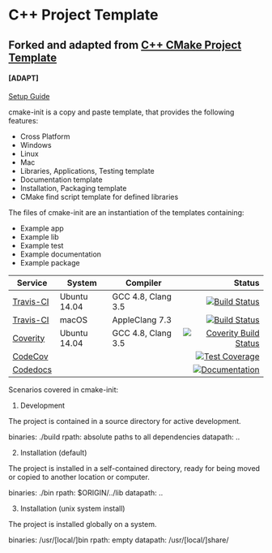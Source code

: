 # C++ Project Template
## Forked and adapted from [ C++ CMake Project Template](https://github.com/cginternals/cmake-init)
#### [ADAPT]
[Setup Guide](https://github.com/cginternals/cmake-init/wiki/Setup-Guide)

cmake-init is a copy and paste template, that provides the following features:
 * Cross Platform
  * Windows
  * Linux
  * Mac
 * Libraries, Applications, Testing template
 * Documentation template
 * Installation, Packaging template
 * CMake find script template for defined libraries

The files of cmake-init are an instantiation of the templates containing:
  * Example app
  * Example lib
  * Example test
  * Example documentation
  * Example package

| Service | System | Compiler | Status |
| ------- | ------ | -------- | -----: |
|  [Travis-CI](https://travis-ci.org/drumaddict/cmake-init) | Ubuntu 14.04 | GCC 4.8, Clang 3.5 | [![Build Status](https://travis-ci.org/drumaddict/cmake-init.svg?branch=master)](https://travis-ci.org/drumaddict/cmake-init) |
|  [Travis-CI](https://travis-ci.org/drumaddict/cmake-init) | macOS | AppleClang 7.3 | [![Build Status](https://travis-ci.org/drumaddict/cmake-init.svg?branch=master)](https://travis-ci.org/drumaddict/cmake-init) |
|  [Coverity](https://scan.coverity.com/projects/drumaddict-cmake-init) | Ubuntu 14.04 | GCC 4.8, Clang 3.5 | [![Coverity Build Status](https://scan.coverity.com/projects/13112/badge.svg)](https://scan.coverity.com/projects/drumaddict-cmake-init) |
|  [CodeCov](https://codecov.io/gh/drumaddict/cmake-init) |   |  | [![Test Coverage](https://codecov.io/gh/drumaddict/cmake-init/branch/master/graph/badge.svg)](https://codecov.io/gh/drumaddict/cmake-init) |
|  [Codedocs](https://codedocs.xyz/drumaddict/cmake-init/) |   |  | [![Documentation](https://codedocs.xyz/drumaddict/cmake-init.svg)](https://codedocs.xyz/drumaddict/cmake-init/) |

Scenarios covered in cmake-init:

1) Development

The project is contained in a source directory for active development.

binaries: ./build
rpath:    absolute paths to all dependencies
datapath: ..


2) Installation (default)

The project is installed in a self-contained directory, ready for being moved or copied to another location or computer.

binaries: ./bin
rpath:    $ORIGIN/../lib
datapath: ..


3) Installation (unix system install)

The project is installed globally on a system.

binaries: /usr/[local/]bin
rpath:    empty
datapath: /usr/[local/]share/<projectname>
